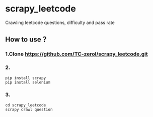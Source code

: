 # scrapy_leetcode
 Crawling leetcode questions, difficulty and pass rate

## **How to use？**

### 1.Clone https://github.com/TC-zerol/scrapy_leetcode.git

### 2.

```shell
pip install scrapy
pip install selenium 
```

### 3.

```shell
cd scrapy_leetcode
scrapy crawl question
```

